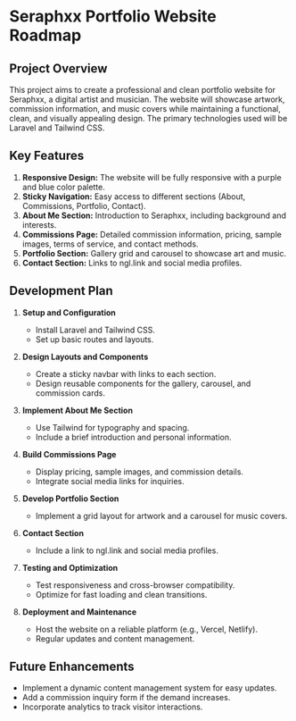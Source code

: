 # Seraphxx Portfolio Website Roadmap

## Project Overview
This project aims to create a professional and clean portfolio website for Seraphxx, a digital artist and musician. The website will showcase artwork, commission information, and music covers while maintaining a functional, clean, and visually appealing design. The primary technologies used will be Laravel and Tailwind CSS.

## Key Features
1. **Responsive Design:** The website will be fully responsive with a purple and blue color palette.
2. **Sticky Navigation:** Easy access to different sections (About, Commissions, Portfolio, Contact).
3. **About Me Section:** Introduction to Seraphxx, including background and interests.
4. **Commissions Page:** Detailed commission information, pricing, sample images, terms of service, and contact methods.
5. **Portfolio Section:** Gallery grid and carousel to showcase art and music.
6. **Contact Section:** Links to ngl.link and social media profiles.

## Development Plan
1. **Setup and Configuration**
   - Install Laravel and Tailwind CSS.
   - Set up basic routes and layouts.

2. **Design Layouts and Components**
   - Create a sticky navbar with links to each section.
   - Design reusable components for the gallery, carousel, and commission cards.

3. **Implement About Me Section**
   - Use Tailwind for typography and spacing.
   - Include a brief introduction and personal information.

4. **Build Commissions Page**
   - Display pricing, sample images, and commission details.
   - Integrate social media links for inquiries.

5. **Develop Portfolio Section**
   - Implement a grid layout for artwork and a carousel for music covers.

6. **Contact Section**
   - Include a link to ngl.link and social media profiles.

7. **Testing and Optimization**
   - Test responsiveness and cross-browser compatibility.
   - Optimize for fast loading and clean transitions.

8. **Deployment and Maintenance**
   - Host the website on a reliable platform (e.g., Vercel, Netlify).
   - Regular updates and content management.

## Future Enhancements
- Implement a dynamic content management system for easy updates.
- Add a commission inquiry form if the demand increases.
- Incorporate analytics to track visitor interactions.

